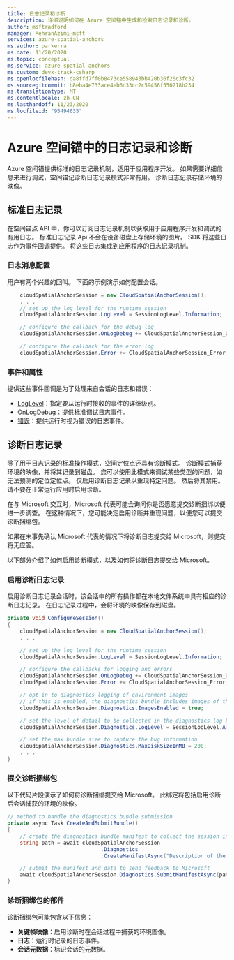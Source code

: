 ```yaml
---
title: 日志记录和诊断
description: 详细说明如何在 Azure 空间锚中生成和检索日志记录和诊断。
author: msftradford
manager: MehranAzimi-msft
services: azure-spatial-anchors
ms.author: parkerra
ms.date: 11/20/2020
ms.topic: conceptual
ms.service: azure-spatial-anchors
ms.custom: devx-track-csharp
ms.openlocfilehash: da8ffd7ff0b8473ce558943bb420b36f26c3fc32
ms.sourcegitcommit: b8eba4e733ace4eb6d33cc2c59456f550218b234
ms.translationtype: MT
ms.contentlocale: zh-CN
ms.lasthandoff: 11/23/2020
ms.locfileid: "95494635"
---
```

# <a name="logging-and-diagnostics-in-azure-spatial-anchors"></a>Azure 空间锚中的日志记录和诊断

Azure 空间锚提供标准的日志记录机制，适用于应用程序开发。 如果需要详细信息来进行调试，空间锚记诊断日志记录模式非常有用。 诊断日志记录存储环境的映像。

## <a name="standard-logging"></a>标准日志记录
在空间锚点 API 中，你可以订阅日志记录机制以获取用于应用程序开发和调试的有用日志。 标准日志记录 Api 不会在设备磁盘上存储环境的图片。 SDK 将这些日志作为事件回调提供。 将这些日志集成到应用程序的日志记录机制。

### <a name="configuration-of-log-messages"></a>日志消息配置
用户有两个兴趣的回叫。 下面的示例演示如何配置会话。

```csharp
    cloudSpatialAnchorSession = new CloudSpatialAnchorSession();
    . . .
    // set up the log level for the runtime session
    cloudSpatialAnchorSession.LogLevel = SessionLogLevel.Information;

    // configure the callback for the debug log
    cloudSpatialAnchorSession.OnLogDebug += CloudSpatialAnchorSession_OnLogDebug;

    // configure the callback for the error log
    cloudSpatialAnchorSession.Error += CloudSpatialAnchorSession_Error;
```

### <a name="events-and-properties"></a>事件和属性

提供这些事件回调是为了处理来自会话的日志和错误：

- [LogLevel](/dotnet/api/microsoft.azure.spatialanchors.cloudspatialanchorsession.loglevel)：指定要从运行时接收的事件的详细级别。
- [OnLogDebug](/dotnet/api/microsoft.azure.spatialanchors.cloudspatialanchorsession.onlogdebug)：提供标准调试日志事件。
- [错误](/dotnet/api/microsoft.azure.spatialanchors.cloudspatialanchorsession.error)：提供运行时视为错误的日志事件。

## <a name="diagnostics-logging"></a>诊断日志记录

除了用于日志记录的标准操作模式，空间定位点还具有诊断模式。 诊断模式捕获环境的映像，并将其记录到磁盘。 您可以使用此模式来调试某些类型的问题，如无法预测的定位定位点。 仅启用诊断日志记录以重现特定问题。 然后将其禁用。 请不要在正常运行应用时启用诊断。

在与 Microsoft 交互时，Microsoft 代表可能会询问你是否愿意提交诊断捆绑以便进一步调查。 在这种情况下，您可能决定启用诊断并重现问题，以便您可以提交诊断捆绑包。

如果在未事先确认 Microsoft 代表的情况下将诊断日志提交给 Microsoft，则提交将无应答。

以下部分介绍了如何启用诊断模式，以及如何将诊断日志提交给 Microsoft。

### <a name="enable-diagnostics-logging"></a>启用诊断日志记录

启用诊断日志记录会话时，该会话中的所有操作都在本地文件系统中具有相应的诊断日志记录。 在日志记录过程中，会将环境的映像保存到磁盘。

```csharp
private void ConfigureSession()
{
    cloudSpatialAnchorSession = new CloudSpatialAnchorSession();
    . . .

    // set up the log level for the runtime session
    cloudSpatialAnchorSession.LogLevel = SessionLogLevel.Information;

    // configure the callbacks for logging and errors
    cloudSpatialAnchorSession.OnLogDebug += CloudSpatialAnchorSession_OnLogDebug;
    cloudSpatialAnchorSession.Error += CloudSpatialAnchorSession_Error;

    // opt in to diagnostics logging of environment images
    // if this is enabled, the diagnostics bundle includes images of the environment captured by the session
    cloudSpatialAnchorSession.Diagnostics.ImagesEnabled = true;

    // set the level of detail to be collected in the diagnostics log by the session
    cloudSpatialAnchorSession.Diagnostics.LogLevel = SessionLogLevel.All;

    // set the max bundle size to capture the bug information
    cloudSpatialAnchorSession.Diagnostics.MaxDiskSizeInMB = 200;
    . . .
}
```

### <a name="submit-the-diagnostics-bundle"></a>提交诊断捆绑包

以下代码片段演示了如何将诊断捆绑提交给 Microsoft。 此绑定将包括启用诊断后会话捕获的环境的映像。

```csharp
// method to handle the diagnostics bundle submission
private async Task CreateAndSubmitBundle()
{
    // create the diagnostics bundle manifest to collect the session information
    string path = await cloudSpatialAnchorSession
                              .Diagnostics
                              .CreateManifestAsync("Description of the issue");

    // submit the manifest and data to send feedback to Microsoft
    await cloudSpatialAnchorSession.Diagnostics.SubmitManifestAsync(path);
}
```

### <a name="parts-of-a-diagnostics-bundle"></a>诊断捆绑包的部件
诊断捆绑包可能包含以下信息：

- **关键帧映像**：启用诊断时在会话过程中捕获的环境图像。
- **日志**：运行时记录的日志事件。
- **会话元数据**：标识会话的元数据。